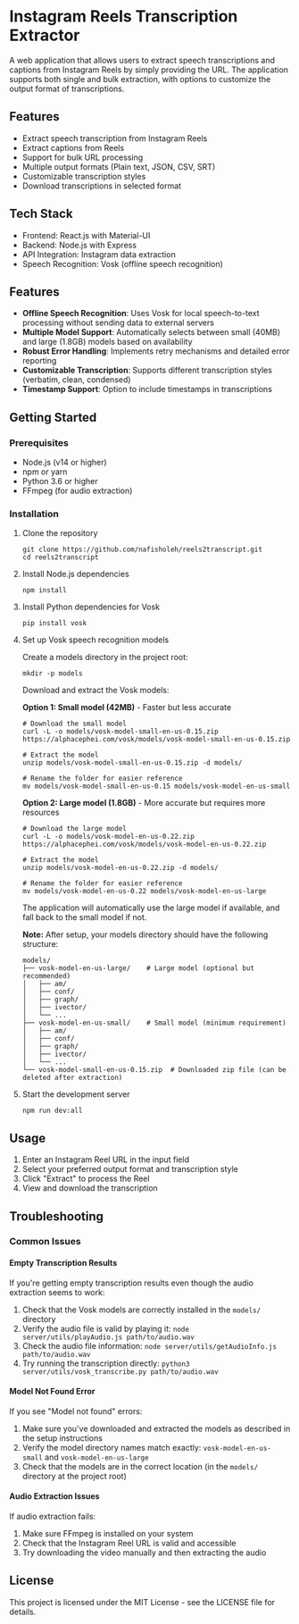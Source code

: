 # Instagram Reels Transcription Extractor

A web application that allows users to extract speech transcriptions and captions from Instagram Reels by simply providing the URL. The application supports both single and bulk extraction, with options to customize the output format of transcriptions.

## Features

- Extract speech transcription from Instagram Reels
- Extract captions from Reels
- Support for bulk URL processing
- Multiple output formats (Plain text, JSON, CSV, SRT)
- Customizable transcription styles
- Download transcriptions in selected format

## Tech Stack

- Frontend: React.js with Material-UI
- Backend: Node.js with Express
- API Integration: Instagram data extraction
- Speech Recognition: Vosk (offline speech recognition)

## Features

- **Offline Speech Recognition**: Uses Vosk for local speech-to-text processing without sending data to external servers
- **Multiple Model Support**: Automatically selects between small (40MB) and large (1.8GB) models based on availability
- **Robust Error Handling**: Implements retry mechanisms and detailed error reporting
- **Customizable Transcription**: Supports different transcription styles (verbatim, clean, condensed)
- **Timestamp Support**: Option to include timestamps in transcriptions

## Getting Started

### Prerequisites

- Node.js (v14 or higher)
- npm or yarn
- Python 3.6 or higher
- FFmpeg (for audio extraction)

### Installation

1. Clone the repository
   ```
   git clone https://github.com/nafisholeh/reels2transcript.git
   cd reels2transcript
   ```

2. Install Node.js dependencies
   ```
   npm install
   ```

3. Install Python dependencies for Vosk
   ```
   pip install vosk
   ```

4. Set up Vosk speech recognition models

   Create a models directory in the project root:
   ```
   mkdir -p models
   ```

   Download and extract the Vosk models:

   **Option 1: Small model (42MB)** - Faster but less accurate
   ```
   # Download the small model
   curl -L -o models/vosk-model-small-en-us-0.15.zip https://alphacephei.com/vosk/models/vosk-model-small-en-us-0.15.zip

   # Extract the model
   unzip models/vosk-model-small-en-us-0.15.zip -d models/

   # Rename the folder for easier reference
   mv models/vosk-model-small-en-us-0.15 models/vosk-model-en-us-small
   ```

   **Option 2: Large model (1.8GB)** - More accurate but requires more resources
   ```
   # Download the large model
   curl -L -o models/vosk-model-en-us-0.22.zip https://alphacephei.com/vosk/models/vosk-model-en-us-0.22.zip

   # Extract the model
   unzip models/vosk-model-en-us-0.22.zip -d models/

   # Rename the folder for easier reference
   mv models/vosk-model-en-us-0.22 models/vosk-model-en-us-large
   ```

   The application will automatically use the large model if available, and fall back to the small model if not.

   **Note:** After setup, your models directory should have the following structure:
   ```
   models/
   ├── vosk-model-en-us-large/    # Large model (optional but recommended)
   │   ├── am/
   │   ├── conf/
   │   ├── graph/
   │   ├── ivector/
   │   └── ...
   ├── vosk-model-en-us-small/    # Small model (minimum requirement)
   │   ├── am/
   │   ├── conf/
   │   ├── graph/
   │   ├── ivector/
   │   └── ...
   └── vosk-model-small-en-us-0.15.zip  # Downloaded zip file (can be deleted after extraction)
   ```

5. Start the development server
   ```
   npm run dev:all
   ```

## Usage

1. Enter an Instagram Reel URL in the input field
2. Select your preferred output format and transcription style
3. Click "Extract" to process the Reel
4. View and download the transcription

## Troubleshooting

### Common Issues

#### Empty Transcription Results

If you're getting empty transcription results even though the audio extraction seems to work:

1. Check that the Vosk models are correctly installed in the `models/` directory
2. Verify the audio file is valid by playing it: `node server/utils/playAudio.js path/to/audio.wav`
3. Check the audio file information: `node server/utils/getAudioInfo.js path/to/audio.wav`
4. Try running the transcription directly: `python3 server/utils/vosk_transcribe.py path/to/audio.wav`

#### Model Not Found Error

If you see "Model not found" errors:

1. Make sure you've downloaded and extracted the models as described in the setup instructions
2. Verify the model directory names match exactly: `vosk-model-en-us-small` and `vosk-model-en-us-large`
3. Check that the models are in the correct location (in the `models/` directory at the project root)

#### Audio Extraction Issues

If audio extraction fails:

1. Make sure FFmpeg is installed on your system
2. Check that the Instagram Reel URL is valid and accessible
3. Try downloading the video manually and then extracting the audio

## License

This project is licensed under the MIT License - see the LICENSE file for details.
